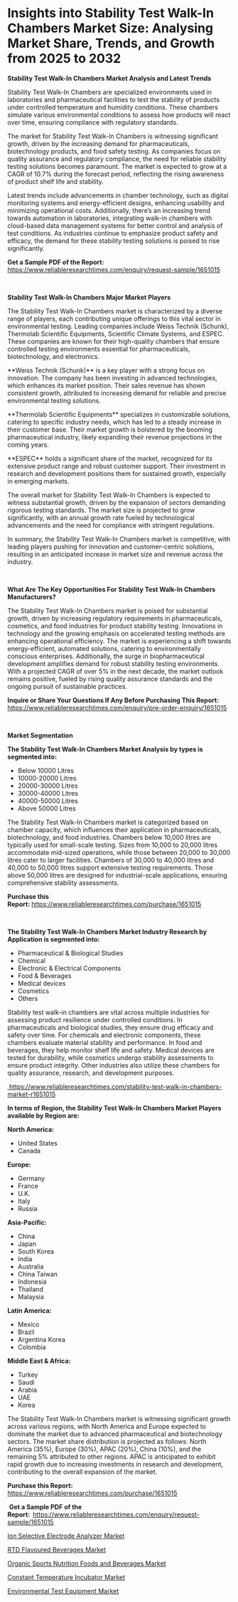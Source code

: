 <p><h1>Insights into Stability Test Walk-In Chambers Market Size: Analysing Market Share, Trends, and Growth from 2025 to 2032</h1></p><p><strong>Stability Test Walk-In Chambers Market Analysis and Latest Trends</strong></p>
<p><p>Stability Test Walk-In Chambers are specialized environments used in laboratories and pharmaceutical facilities to test the stability of products under controlled temperature and humidity conditions. These chambers simulate various environmental conditions to assess how products will react over time, ensuring compliance with regulatory standards. </p><p>The market for Stability Test Walk-In Chambers is witnessing significant growth, driven by the increasing demand for pharmaceuticals, biotechnology products, and food safety testing. As companies focus on quality assurance and regulatory compliance, the need for reliable stability testing solutions becomes paramount. The market is expected to grow at a CAGR of 10.7% during the forecast period, reflecting the rising awareness of product shelf life and stability.</p><p>Latest trends include advancements in chamber technology, such as digital monitoring systems and energy-efficient designs, enhancing usability and minimizing operational costs. Additionally, there’s an increasing trend towards automation in laboratories, integrating walk-in chambers with cloud-based data management systems for better control and analysis of test conditions. As industries continue to emphasize product safety and efficacy, the demand for these stability testing solutions is poised to rise significantly.</p></p>
<p><strong>Get a Sample PDF of the Report:&nbsp;</strong> <a href="https://www.reliableresearchtimes.com/enquiry/request-sample/1651015?utm_campaign=2263&utm_medium=2&utm_source=Github&utm_content=ia&utm_term=23032025&utm_id=stability-test-walk-in-chambers">https://www.reliableresearchtimes.com/enquiry/request-sample/1651015</a></p>
<p>&nbsp;</p>
<p><strong>Stability Test Walk-In Chambers Major Market Players</strong></p>
<p><p>The Stability Test Walk-In Chambers market is characterized by a diverse range of players, each contributing unique offerings to this vital sector in environmental testing. Leading companies include Weiss Technik (Schunk), Thermolab Scientific Equipments, Scientific Climate Systems, and ESPEC. These companies are known for their high-quality chambers that ensure controlled testing environments essential for pharmaceuticals, biotechnology, and electronics.</p><p>**Weiss Technik (Schunk)** is a key player with a strong focus on innovation. The company has been investing in advanced technologies, which enhances its market position. Their sales revenue has shown consistent growth, attributed to increasing demand for reliable and precise environmental testing solutions.</p><p>**Thermolab Scientific Equipments** specializes in customizable solutions, catering to specific industry needs, which has led to a steady increase in their customer base. Their market growth is bolstered by the booming pharmaceutical industry, likely expanding their revenue projections in the coming years.</p><p>**ESPEC** holds a significant share of the market, recognized for its extensive product range and robust customer support. Their investment in research and development positions them for sustained growth, especially in emerging markets.</p><p>The overall market for Stability Test Walk-In Chambers is expected to witness substantial growth, driven by the expansion of sectors demanding rigorous testing standards. The market size is projected to grow significantly, with an annual growth rate fueled by technological advancements and the need for compliance with stringent regulations.</p><p>In summary, the Stability Test Walk-In Chambers market is competitive, with leading players pushing for innovation and customer-centric solutions, resulting in an anticipated increase in market size and revenue across the industry.</p></p>
<p>&nbsp;</p>
<p><strong>What Are The Key Opportunities For Stability Test Walk-In Chambers Manufacturers?</strong></p>
<p><p>The Stability Test Walk-In Chambers market is poised for substantial growth, driven by increasing regulatory requirements in pharmaceuticals, cosmetics, and food industries for product stability testing. Innovations in technology and the growing emphasis on accelerated testing methods are enhancing operational efficiency. The market is experiencing a shift towards energy-efficient, automated solutions, catering to environmentally conscious enterprises. Additionally, the surge in biopharmaceutical development amplifies demand for robust stability testing environments. With a projected CAGR of over 5% in the next decade, the market outlook remains positive, fueled by rising quality assurance standards and the ongoing pursuit of sustainable practices.</p></p>
<p><strong>Inquire or Share Your Questions If Any Before Purchasing This Report:</strong> <a href="https://www.reliableresearchtimes.com/enquiry/pre-order-enquiry/1651015?utm_campaign=2263&utm_medium=2&utm_source=Github&utm_content=ia&utm_term=23032025&utm_id=stability-test-walk-in-chambers">https://www.reliableresearchtimes.com/enquiry/pre-order-enquiry/1651015</a></p>
<p>&nbsp;</p>
<p><strong>Market Segmentation</strong></p>
<p><strong>The Stability Test Walk-In Chambers Market Analysis by types is segmented into:</strong></p>
<p><ul><li>Below 10000 Litres</li><li>10000-20000 Litres</li><li>20000-30000 Litres</li><li>30000-40000 Litres</li><li>40000-50000 Litres</li><li>Above 50000 Litres</li></ul></p>
<p><p>The Stability Test Walk-In Chambers market is categorized based on chamber capacity, which influences their application in pharmaceuticals, biotechnology, and food industries. Chambers below 10,000 litres are typically used for small-scale testing. Sizes from 10,000 to 20,000 litres accommodate mid-sized operations, while those between 20,000 to 30,000 litres cater to larger facilities. Chambers of 30,000 to 40,000 litres and 40,000 to 50,000 litres support extensive testing requirements. Those above 50,000 litres are designed for industrial-scale applications, ensuring comprehensive stability assessments.</p></p>
<p><strong>Purchase this Report:&nbsp;</strong><a href="https://www.reliableresearchtimes.com/purchase/1651015?utm_campaign=2263&utm_medium=2&utm_source=Github&utm_content=ia&utm_term=23032025&utm_id=stability-test-walk-in-chambers">https://www.reliableresearchtimes.com/purchase/1651015</a></p>
<p>&nbsp;</p>
<p><strong>The Stability Test Walk-In Chambers Market Industry Research by Application is segmented into:</strong></p>
<p><ul><li>Pharmaceutical & Biological Studies</li><li>Chemical</li><li>Electronic & Electrical Components</li><li>Food & Beverages</li><li>Medical devices</li><li>Cosmetics</li><li>Others</li></ul></p>
<p><p>Stability test walk-in chambers are vital across multiple industries for assessing product resilience under controlled conditions. In pharmaceuticals and biological studies, they ensure drug efficacy and safety over time. For chemicals and electronic components, these chambers evaluate material stability and performance. In food and beverages, they help monitor shelf life and safety. Medical devices are tested for durability, while cosmetics undergo stability assessments to ensure product integrity. Other industries also utilize these chambers for quality assurance, research, and development purposes.</p></p>
<p><a href="https://www.reliableresearchtimes.com/stability-test-walk-in-chambers-market-r1651015?utm_campaign=2263&utm_medium=2&utm_source=Github&utm_content=ia&utm_term=23032025&utm_id=stability-test-walk-in-chambers">&nbsp;https://www.reliableresearchtimes.com/stability-test-walk-in-chambers-market-r1651015</a></p>
<p><strong>In terms of Region, the Stability Test Walk-In Chambers Market Players available by Region are:</strong></p>
<p>
    <p> <strong> North America: </strong>
        <ul>
            <li>United States</li>
            <li>Canada</li>
        </ul>
        </p> 
    <p> <strong> Europe: </strong>
        <ul>
            <li>Germany</li>
            <li>France</li>
            <li>U.K.</li>
            <li>Italy</li>
            <li>Russia</li>
        </ul>
        </p> 
    <p> <strong> Asia-Pacific: </strong>
        <ul>
            <li>China</li>
            <li>Japan</li>
            <li>South Korea</li>
            <li>India</li>
            <li>Australia</li>
            <li>China Taiwan</li>
            <li>Indonesia</li>
            <li>Thailand</li>
            <li>Malaysia</li>
        </ul>
        </p> 
    <p> <strong> Latin America: </strong>
        <ul>
            <li>Mexico</li>
            <li>Brazil</li>
            <li>Argentina Korea</li>
            <li>Colombia</li>
        </ul>
        </p> 
    <p> <strong> Middle East & Africa: </strong>
        <ul>
            <li>Turkey</li>
            <li>Saudi</li>
            <li>Arabia</li>
            <li>UAE</li>
            <li>Korea</li>
        </ul>
    </p>
    </p>
<p><p>The Stability Test Walk-In Chambers market is witnessing significant growth across various regions, with North America and Europe expected to dominate the market due to advanced pharmaceutical and biotechnology sectors. The market share distribution is projected as follows: North America (35%), Europe (30%), APAC (20%), China (10%), and the remaining 5% attributed to other regions. APAC is anticipated to exhibit rapid growth due to increasing investments in research and development, contributing to the overall expansion of the market.</p></p>
<p><strong>Purchase this Report: </strong><a href="https://www.reliableresearchtimes.com/purchase/1651015?utm_campaign=2263&utm_medium=2&utm_source=Github&utm_content=ia&utm_term=23032025&utm_id=stability-test-walk-in-chambers">https://www.reliableresearchtimes.com/purchase/1651015</a></p>
<p>&nbsp;<strong>Get a Sample PDF of the Report:&nbsp;&nbsp;</strong><a href="https://www.reliableresearchtimes.com/enquiry/request-sample/1651015?utm_campaign=2263&utm_medium=2&utm_source=Github&utm_content=ia&utm_term=23032025&utm_id=stability-test-walk-in-chambers">https://www.reliableresearchtimes.com/enquiry/request-sample/1651015</a></p>
<p><strong></strong></p>
<p><p><a href="https://www.linkedin.com/pulse/global-ion-selective-electrode-analyzer-market-study-2025-q5uke?utm_campaign=2263&utm_medium=2&utm_source=Github&utm_content=ia&utm_term=23032025&utm_id=stability-test-walk-in-chambers">Ion Selective Electrode Analyzer Market</a></p><p><a href="https://github.com/zemonarutaep/Market-Research-Report-List-1/blob/main/rtd-flavoured-beverages-market.md?utm_campaign=2263&utm_medium=2&utm_source=Github&utm_content=ia&utm_term=23032025&utm_id=stability-test-walk-in-chambers">RTD Flavoured Beverages Market</a></p><p><a href="https://github.com/ujanoandryvw/Market-Research-Report-List-1/blob/main/organic-sports-nutrition-foods-and-beverages-market.md?utm_campaign=2263&utm_medium=2&utm_source=Github&utm_content=ia&utm_term=23032025&utm_id=stability-test-walk-in-chambers">Organic Sports Nutrition Foods and Beverages Market</a></p><p><a href="https://www.linkedin.com/pulse/factors-affecting-constant-temperature-incubatormarket-urw7e?utm_campaign=2263&utm_medium=2&utm_source=Github&utm_content=ia&utm_term=23032025&utm_id=stability-test-walk-in-chambers">Constant Temperature Incubator Market</a></p><p><a href="https://www.linkedin.com/pulse/environmental-test-equipment-market-analysis-2025-2032-mo2ge?utm_campaign=2263&utm_medium=2&utm_source=Github&utm_content=ia&utm_term=23032025&utm_id=stability-test-walk-in-chambers">Environmental Test Equipment Market</a></p></p>